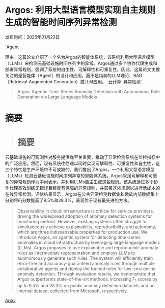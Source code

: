 # Argos: 利用大型语言模型实现自主规则生成的智能时间序列异常检测

发布时间：2025年01月23日

`Agent

理由：这篇论文介绍了一个名为Argos的智能体系统，该系统利用大型语言模型（LLMs）来检测云基础设施时间序列中的异常。Argos通过多个协作代理生成和部署异常规则，强调了系统的自主性、可解释性和可重复性。因此，这篇论文主要关注的是智能体（Agent）的设计和应用，而不是纯粹的LLM理论、RAG（Retrieval-Augmented Generation）或LLM应用。` `云计算` `异常检测`

> Argos: Agentic Time-Series Anomaly Detection with Autonomous Rule Generation via Large Language Models

# 摘要

> # 摘要
云基础设施的可观测性对服务提供商至关重要，推动了异常检测系统在监控指标中的广泛应用。然而，现有系统往往难以同时实现可解释性、可重复性和自主性，这三个特性是生产环境中不可或缺的。我们推出了Argos，一个利用大型语言模型（LLMs）检测云基础设施时间序列异常的智能体系统。Argos采用可解释和可重复的异常规则作为中间表示，并利用LLMs自主生成这些规则。该系统通过多个协作代理高效训练无错误且精度有保障的异常规则，并部署这些规则以进行低成本的在线异常检测。评估结果显示，Argos在公共异常检测数据集和微软内部数据集上分别将$F_1$分数提高了$9.5\%$和$28.3\%$，表现优于现有最先进的方法。

> Observability in cloud infrastructure is critical for service providers, driving the widespread adoption of anomaly detection systems for monitoring metrics. However, existing systems often struggle to simultaneously achieve explainability, reproducibility, and autonomy, which are three indispensable properties for production use. We introduce Argos, an agentic system for detecting time-series anomalies in cloud infrastructure by leveraging large language models (LLMs). Argos proposes to use explainable and reproducible anomaly rules as intermediate representation and employs LLMs to autonomously generate such rules. The system will efficiently train error-free and accuracy-guaranteed anomaly rules through multiple collaborative agents and deploy the trained rules for low-cost online anomaly detection. Through evaluation results, we demonstrate that Argos outperforms state-of-the-art methods, increasing $F_1$ scores by up to $9.5\%$ and $28.3\%$ on public anomaly detection datasets and an internal dataset collected from Microsoft, respectively.

[Arxiv](https://arxiv.org/abs/2501.14170)